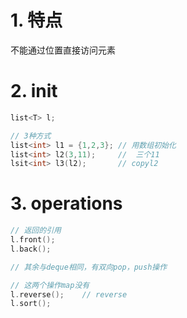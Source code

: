 # 1. 特点
不能通过位置直接访问元素

# 2. init
```cpp
list<T> l;

// 3种方式
list<int> l1 = {1,2,3}; // 用数组初始化
list<int> l2(3,11);     //  三个11
lsit<int> l3(l2);       // copyl2
```

# 3. operations
```cpp
// 返回的引用
l.front();
l.back();

// 其余与deque相同，有双向pop，push操作

// 这两个操作map没有
l.reverse();    // reverse
l.sort();
```